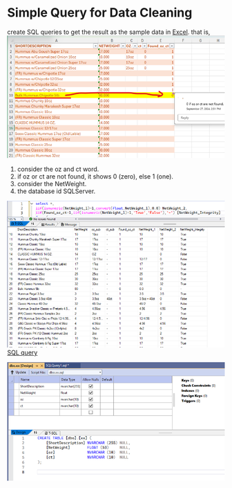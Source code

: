 # Simple Query for Data Cleaning
create SQL queries to get the result as the sample data in [Excel](resources/Sample_Data.xlsx). that is,
![sample data and expected result](resources/01.png)
1. consider the oz and ct word.
2. if oz or ct are not found, it shows 0 (zero), else 1 (one).
3. consider the NetWeight.
4. the database id SQLServer.

![SQL query and result](resources/02.png)
[SQL query](query1.sql)

![SQL command to create a table](resources/03.png)
